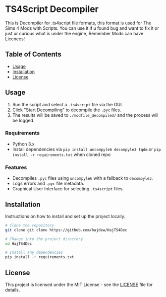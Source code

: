 # TS4Script Decompiler
This is Decompiler for .ts4script file formats, this format is used for The Sims 4 Mods with Scripts.
You can use it if u found bug and want to fix it or just ur curious what is under the engine, Remember Mods can have Licences!


## Table of Contents

- [Usage](#usage)
- [Installation](#installation)
- [License](#license)

## Usage
1. Run the script and select a `.ts4script` file via the GUI.
2. Click "Start Decompiling" to decompile the `.pyc` files.
3. The results will be saved to `./modfile_decompiled/` and the process will be logged.

### Requirements
- Python 3.x
- Install dependencies via `pip install uncompyle6 decompyle3 tqdm` or `pip install -r requirements.txt` when cloned repo

### Features
- Decompiles `.pyc` files using `uncompyle6` with a fallback to `decompyle3`.
- Logs errors and `.pyc` file metadata.
- Graphical User Interface for selecting `.ts4script` files.
 

## Installation

Instructions on how to install and set up the project locally.

```bash
# Clone the repository
git clone git clone https://github.com/hajdew/HajTS4Dec

# Change into the project directory
cd HajTS4Dec

# Install any dependencies
pip install -r requirements.txt
```

## License

This project is licensed under the MIT License - see the [LICENSE](./LICENSE) file for details.
